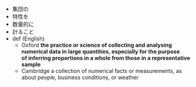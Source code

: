 - 集団の
- 特性を
- 数量的に
- 計ること
- def (English)
    - Oxford
        **the practice or science of collecting and analysing numerical data in large quantities, especially for the purpose of inferring proportions in a whole from those in a representative sample**
    - Cambridge
        a collection of numerical facts or measurements, as about people, business conditions, or weather